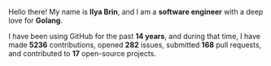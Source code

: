 Hello there! My name is **Ilya Brin**, and I am a **software engineer** with a deep love for **Golang**.

I have been using GitHub for the past **14 years**, and during that time, I have made **5236** contributions, opened **282** issues, submitted **168** pull requests, and contributed to **17** open-source projects.
